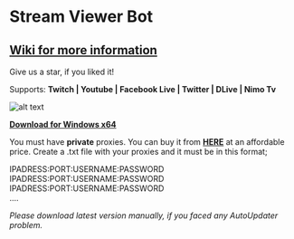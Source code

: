 # Stream Viewer Bot
## **[Wiki for more information](https://github.com/gorkemhacioglu/Stream-Viewer-Bot/wiki)**

Give us a star, if you liked it!

Supports: **Twitch | Youtube | Facebook Live | Twitter | DLive | Nimo Tv**

![alt text](https://mytwitchbot.com/images/ui2_7.png)

**[Download for Windows x64](http://mytwitchbot.com/Download/win-x64.zip)**

You must have **private** proxies. You can buy it from [**HERE**](https://www.webshare.io/?referral_code=ceuygyx4sir2)
 at an affordable price.
Create a .txt file with your proxies and it must be in this format;

IPADRESS:PORT:USERNAME:PASSWORD<br />
IPADRESS:PORT:USERNAME:PASSWORD<br />
IPADRESS:PORT:USERNAME:PASSWORD<br />
....

*Please download latest version manually, if you faced any AutoUpdater problem.*
